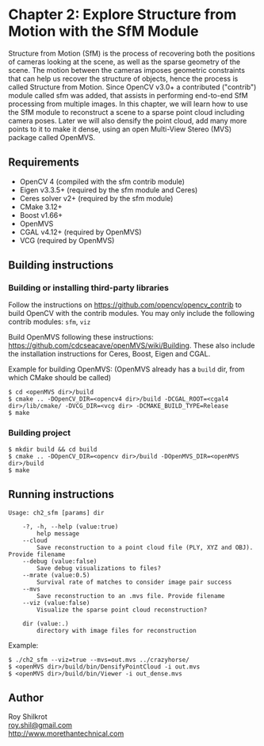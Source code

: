 # Chapter 2: Explore Structure from Motion with the SfM Module
Structure from Motion (SfM) is the process of recovering both the positions of cameras looking at the scene, as well as the sparse geometry of the scene. 
The motion between the cameras imposes geometric constraints that can help us recover the structure of objects, hence the process is called Structure from Motion. 
Since OpenCV v3.0+ a contributed ("contrib") module called sfm was added, that assists in performing end-to-end SfM processing from multiple images. 
In this chapter, we will learn how to use the SfM module to reconstruct a scene to a sparse point cloud including camera poses. 
Later we will also densify the point cloud, add many more points to it to make it dense, using an open Multi-View Stereo (MVS) package called OpenMVS.

## Requirements
* OpenCV 4 (compiled with the  sfm contrib module)
* Eigen v3.3.5+ (required by the sfm module and Ceres)
* Ceres solver v2+ (required by the sfm module)
* CMake 3.12+
* Boost v1.66+
* OpenMVS
* CGAL v4.12+ (required by OpenMVS)
* VCG (required by OpenMVS)

## Building instructions

### Building or installing third-party libraries
Follow the instructions on https://github.com/opencv/opencv_contrib to build OpenCV with the contrib modules.
You may only include the following contrib modules: `sfm`, `viz`

Build OpenMVS following these instructions: https://github.com/cdcseacave/openMVS/wiki/Building.
These also include the installation instructions for Ceres, Boost, Eigen and CGAL.

Example for building OpenMVS: (OpenMVS already has a `build` dir, from which CMake should be called)
```
$ cd <openMVS dir>/build
$ cmake .. -DOpenCV_DIR=<opencv4 dir>/build -DCGAL_ROOT=<cgal4 dir>/lib/cmake/ -DVCG_DIR=<vcg dir> -DCMAKE_BUILD_TYPE=Release
$ make
```

### Building project
```
$ mkdir build && cd build
$ cmake .. -DOpenCV_DIR=<opencv dir>/build -DOpenMVS_DIR=<openMVS dir>/build
$ make
```

## Running instructions
```
Usage: ch2_sfm [params] dir 

	-?, -h, --help (value:true)
		help message
	--cloud
		Save reconstruction to a point cloud file (PLY, XYZ and OBJ). Provide filename
	--debug (value:false)
		Save debug visualizations to files?
	--mrate (value:0.5)
		Survival rate of matches to consider image pair success
	--mvs
		Save reconstruction to an .mvs file. Provide filename
	--viz (value:false)
		Visualize the sparse point cloud reconstruction?

	dir (value:.)
		directory with image files for reconstruction
```

Example:
```
$ ./ch2_sfm --viz=true --mvs=out.mvs ../crazyhorse/
$ <openMVS dir>/build/bin/DensifyPointCloud -i out.mvs
$ <openMVS dir>/build/bin/Viewer -i out_dense.mvs
```

## Author
Roy Shilkrot <br/>
roy.shil@gmail.com <br/>
http://www.morethantechnical.com
